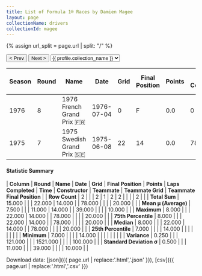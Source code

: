 ```yaml
---
title: List of Formula 1® Races by Damien Magee
layout: page
collectionName: drivers
collectionId: magee
---
```


{% assign url_split = page.url | split: "/" %}
<div id="collection-navigation">
<button onclick="selector.options[selector.selectedIndex-1].value && (window.location = selector.options[selector.selectedIndex-1].value);">&lt; Prev</button>
<button onclick="selector.options[selector.selectedIndex+1].value && (window.location = selector.options[selector.selectedIndex+1].value);">Next &gt;</button>
<select id="selector" onchange="this.options[this.selectedIndex].value && (window.location = this.options[this.selectedIndex].value);">
  {% for collectionId in site.data[page.collectionName].refs %}
    {% if collectionId == page.collectionId %}
      {% assign selected = "selected" %}
    {% else %}
      {% assign selected = "" %}
    {% endif %}
    {% assign profile = site.data[page.collectionName][collectionId].profile %}
    <option value="/f1/{{ page.collectionName }}/{{ collectionId }}/{{ url_split[4] }}" {{ selected }}>{{ profile.collection_name }}</option>
  {% endfor %}
</select>
</div>

| Season | Round | Name | Date | Grid | Final Position | Points | Laps Completed | Time | Constructor | Teammate | Teammate Grid | Teammate Final Position |
|--|--|--|--|--|--|--|--|--|--|--|--|--|
| 1976 | 8 | 1976 French Grand Prix 🇫🇷 | 1976-07-04 | 0 | F | 0.0 | 0 |   | Brabham-Ford 🇬🇧 | [Loris Kessel 🇨🇭](/f1/drivers/kessel) | 0 | F |
| 1975 | 7 | 1975 Swedish Grand Prix 🇸🇪 | 1975-06-08 | 22 | 14 | 0.0 | 78 |   | Williams 🇬🇧 | [Ian Scheckter 🇿🇦](/f1/drivers/ian_scheckter) | 20 | R |

#### Statistic Summary

| **Column** | **Round** | **Name** | **Date** | **Grid** | **Final Position** | **Points** | **Laps Completed** | **Time** | **Constructor** | **Teammate** | **Teammate Grid** | **Teammate Final Position** |
| **Row Count** | 2 |  |  | 2 | 1 | 2 | 2 |  |  |  | 2 |  |
| **Total Sum** | 15.000 |  |  | 22.000 | 14.000 |  | 78.000 |  |  |  | 20.000 |  |
| **Mean μ (Average)** | 7.500 |  |  | 11.000 | 14.000 |  | 39.000 |  |  |  | 10.000 |  |
| **Maximum** | 8.000 |  |  | 22.000 | 14.000 |  | 78.000 |  |  |  | 20.000 |  |
| **75th Percentile** | 8.000 |  |  | 22.000 | 14.000 |  | 78.000 |  |  |  | 20.000 |  |
| **Median** | 8.000 |  |  | 22.000 | 14.000 |  | 78.000 |  |  |  | 20.000 |  |
| **25th Percentile** | 7.000 |  |  |  | 14.000 |  |  |  |  |  |  |  |
| **Minimum** | 7.000 |  |  |  | 14.000 |  |  |  |  |  |  |  |
| **Variance** | 0.250 |  |  | 121.000 |  |  | 1521.000 |  |  |  | 100.000 |  |
| **Standard Deviation σ** | 0.500 |  |  | 11.000 |  |  | 39.000 |  |  |  | 10.000 |  |

Download data: [json]({{ page.url | replace:'.html','.json' }}), [csv]({{ page.url | replace:'.html','.csv' }})
